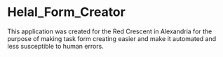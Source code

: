 # Helal_Form_Creator
This application was created for the Red Crescent in Alexandria for the purpose of making task form creating easier and make it automated and less susceptible to human errors.
